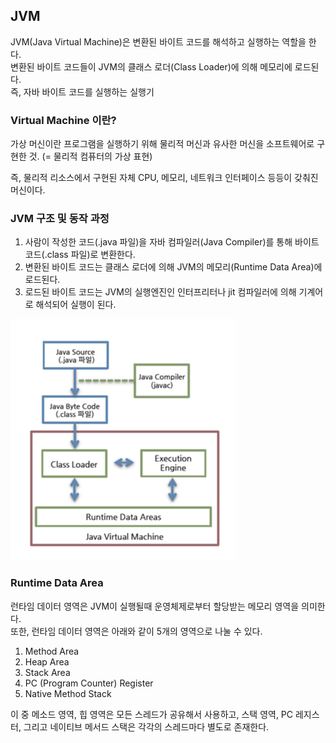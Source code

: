 ## JVM
JVM(Java Virtual Machine)은 변환된 바이트 코드를 해석하고 실행하는 역할을 한다.  
변환된 바이트 코드들이 JVM의 클래스 로더(Class Loader)에 의해 메모리에 로드된다.  
즉, 자바 바이트 코드를 실행하는 실행기

### Virtual Machine 이란?
가상 머신이란 프로그램을 실행하기 위해 물리적 머신과 유사한 머신을 소프트웨어로 구현한 것. (= 물리적 컴퓨터의 가상 표현)  

즉, 물리적 리소스에서 구현된 자체 CPU, 메모리, 네트워크 인터페이스 등등이 갖춰진 머신이다.

### JVM 구조 및 동작 과정
1. 사람이 작성한 코드(.java 파일)을 자바 컴파일러(Java Compiler)를 통해 바이트 코드(.class 파일)로 변환한다.
2. 변환된 바이트 코드는 클래스 로더에 의해 JVM의 메모리(Runtime Data Area)에 로드된다.
3. 로드된 바이트 코드는 JVM의 실행엔진인 인터프리터나 jit 컴파일러에 의해 기계어로 해석되어 실행이 된다.

![JVM.png](image/jvm.png)

### Runtime Data Area
런타임 데이터 영역은 JVM이 실행될때 운영체제로부터 할당받는 메모리 영역을 의미한다.  
또한, 런타임 데이터 영역은 아래와 같이 5개의 영역으로 나눌 수 있다.

1. Method Area
2. Heap Area
3. Stack Area
4. PC (Program Counter) Register
5. Native Method Stack

이 중 메소드 영역, 힙 영역은 모든 스레드가 공유해서 사용하고, 스택 영역, PC 레지스터, 그리고 네이티브 메서드 스택은 각각의 스레드마다 별도로 존재한다.
